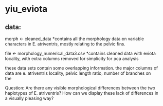 # yiu_eviota

## data: 
morph <- cleaned_data
*contains all the morphology data on variable characters in E. atriventris, mostly relating to the pelvic fins. 

file <- morphology_numerical_data3.csv
*contains cleaned data with eviota locality, with extra columns removed for simplicity for pca analysis

these data sets contain some overlapping information. the major columns of data are e. atriventris locality, pelvic length ratio, number of branches on the 

Question: 
Are there any visible morphological differences between the two haplotypes of E. atriventris? How can we display these lack of differences in a visually pleasing way?


